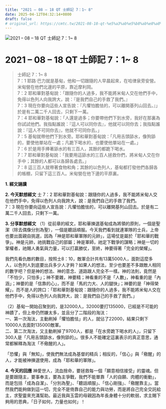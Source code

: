 ```yaml
---
title: "2021 – 08 – 18 QT 士師記 7：1~ 8"
date: 2025-04-12T04:32:14+0800
draft: false
# original_url: https://cmtc.tw/2021-08-18-qt-%e5%a3%ab%e5%b8%ab%e8%a8%98-7%ef%bc%9a1-8
---
```


![2021 – 08 – 18 QT 士師記 7：1~ 8](/images/qt.jpg   "2021 – 08 – 18 QT 士師記 7：1~ 8")

# 2021 – 08 – 18 QT 士師記 7：1~ 8

> 士師記 7：1~ 8  
> 7：1 耶路‧巴力就是基甸，他和一切跟隨的人早晨起來，在哈律泉旁安營。米甸營在他們北邊的平原，靠近摩利岡。  
> 7：2 耶和華對基甸說：「跟隨你的人過多，我不能將米甸人交在他們手中，免得以色列人向我誇大，說：『是我們自己的手救了我們。』  
> 7：3 現在你要向這些人宣告說：『凡懼怕膽怯的，可以離開基列山回去。』」於是有二萬二千人回去，只剩下一萬。  
> 7：4 耶和華對基甸說：「人還是過多；你要帶他們下到水旁，我好在那裏為你試試他們。我指點誰說：『這人可以同你去』，他就可以同你去；我指點誰說：『這人不可同你去』，他就不可同你去。」  
> 7：5 基甸就帶他們下到水旁。耶和華對基甸說：「凡用舌頭舔水，像狗舔的，要使他單站在一處；凡跪下喝水的，也要使他單站在一處。」  
> 7：6 於是用手捧著舔水的有三百人，其餘的都跪下喝水。  
> 7：7 耶和華對基甸說：「我要用這舔水的三百人拯救你們，將米甸人交在你手中；其餘的人都可以各歸各處去。」  
> 7：8 這三百人就帶著食物和角；其餘的以色列人，基甸都打發他們各歸各的帳棚，只留下這三百人。米甸營在他下邊的平原裏。

**1. 經文誦讀**

**2.  今天默想經文**
士 7：2 耶和華對基甸說：跟隨你的人過多，我不能將米甸人交在他們手中，免得以色列人向我誇大，說：是我們自己的手救了我們。  
7：3 現在你要向這些人宣告說：凡懼怕膽怯的，可以離開基列山回去。於是有二萬二千人回去，只剩下一萬。

**3. 分享默想經文**
（1）從前章的經文，耶和華揀選基甸成為將領的原則，一個是聖潔（除去偶像分別為聖），一個是聽話順服。今天我們看到就連軍隊的士兵，上帝也要出面親自挑選，因為「神是耶和華軍隊的元帥」，這場仗是屬於「耶和華的戰爭」。神是元帥，祂挑戰自己的部屬；神是軍師，祂定下戰爭的謀略；神是一切的掌權者，祂賜人勇氣與力量，可以打贏勝仗，至終，神要得著「完全的榮耀」。

我們先看仇敵的數目，按照士8：10，敵軍合計共有13萬5000人，面對這麼多人，以色列人到底要出兵多少人才夠？如果人的想法，至少也要差不多跟敵人相同的數字吧？但是神的想法、神的意念、道路跟人完全不一樣。神的法則，竟然是「不怕少，只怕多」；神不要雜，神要精；神看重的不是「人數」，神看重的是「內涵」；神要的是「信靠的心」，而不是「馬的力大、人的腿快」；神要的是「神得榮耀」，而不是人的誇口：「耶和華對基甸說：跟隨你的人過多，我不能將米甸人交在他們手中，免得以色列人向我誇大，說：是我們自己的手救了我們。」

（2）基甸一開始召聚到的，是32000人，32000要打135000，已經是不可能的神蹟了，但上帝仍然嫌太多，並且分了二階段的淘汰：  
一、第一次淘汰，主動刷掉「懼怕膽怯」的人，就佔了22000，結果只剩下10000人去面對135000敵軍。  
二、第二次淘汰，又主動刷掉了9700人，都是「在水旁跪下喝水的人」，只留下300人是「凡用舌頭舔水，像狗舔的」。很多人不能確定這裏表示的真正意思，通常都解釋為淘汰「不儆醒的人」。

「恐懼」與「無知」，使我們無法成為基督的精兵；相反的，「信心」與「儆醒」的人，才能被神揀選使用，成為「耶和華的軍隊」。

**4. 今天的回應**
神愛世人，流血捨命，要拯救每一個「願意相信接受」的靈魂。但是要跟隨主，要事奉主，要為主爭戰，我們不能單靠「人的自願、肉體的衝動」，而是包括「成為自潔」、「分別為聖」、「聽話順服」、「信心剛強」、「儆醒靠主」。當然我們能夠做到這一切，完全不是倚靠自己的能力與功勞，而是將自己完全交託給主，求聖靈來充滿幫助。最近我與玉雲的母親因為年長身體十分的軟弱，求主賜下夠用的恩典，「日子如何，力量也如何」！
